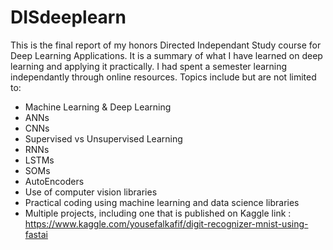 # DISdeeplearn
This is the final report of my honors Directed Independant Study course for Deep Learning Applications. It is a summary of what I have learned on deep learning and applying it practically. I had spent a semester learning independantly through online resources. Topics include but are not limited to:
- Machine Learning & Deep Learning
- ANNs
- CNNs
- Supervised vs Unsupervised Learning
- RNNs
- LSTMs
- SOMs
- AutoEncoders
- Use of computer vision libraries
- Practical coding using machine learning and data science libraries
- Multiple projects, including one that is published on Kaggle link : https://www.kaggle.com/yousefalkafif/digit-recognizer-mnist-using-fastai
